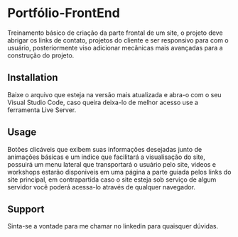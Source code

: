 # Portfólio-FrontEnd
Treinamento básico de criação da parte frontal de um site, o projeto deve abrigar os links de contato, projetos do cliente e ser responsivo para com o usuário, posteriormente viso adicionar mecânicas mais avançadas para a construção do projeto.

## Installation 
Baixe o arquivo que esteja na versão mais atualizada e abra-o com o seu Visual Studio Code, caso queira deixa-lo de melhor acesso use a ferramenta Live Server.

## Usage
Botões clicáveis que exibem suas informações desejadas junto de animações básicas e um indice que facilitará a visualisação do site, possuirá um menu lateral que transportará o usuário pelo site, videos e workshops estarão disponiveis em uma página a parte guiada pelos links do site principal, em contrapartida caso o site esteja sob serviço de algum servidor você poderá acessa-lo através de qualquer navegador.

## Support
Sinta-se a vontade para me chamar no linkedin para quaisquer dúvidas.
